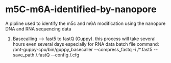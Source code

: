 # m5C-m6A-identified-by-nanopore
A pipline used to identify the m5c and m6A modification using the nanopore DNA and RNA sequencing data

1. Basecalling --> fast5 to fastQ (Guppy). this process will take several hours even several days especially for RNA data
batch file command:
/ont-guppy-cpu/bin/guppy_basecaller --compress_fastq -i  /*.fast5 --save_path /.fastQ --config /.cfg


